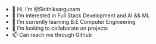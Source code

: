 - 👋 Hi, I’m @Sirithiksargunam
- 👀 I’m interested in Full Stack Development and AI && ML 
- 🌱 I’m currently learning B.E Computer Engineering 
- 💞️ I’m looking to collaborate on projects 
- 📫 Can reach me through Github

<!---
Sirithiksargunam/Sirithiksargunam is a ✨ special ✨ repository because its `README.md` (this file) appears on your GitHub profile.
You can click the Preview link to take a look at your changes.
--->
